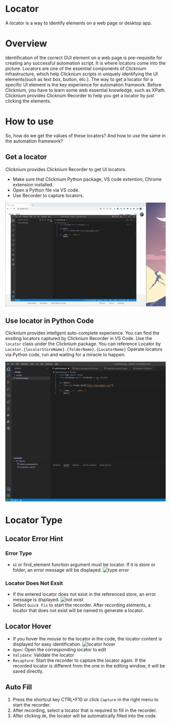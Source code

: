 # Locator
A locator is a way to identify elements on a web page or desktop app.   

# Overview 
Identification of the correct GUI element on a web page is pre-requisite for creating any successful automation script. It is where locators come into the picture. Locators are one of the essential components of Clicknium infrastructure, which help Clicknium scripts in uniquely identifying the UI elements(such as text box, button, etc.). 
The way to get a locator for a specific UI element is the key experience for automation framwork. Before Clicknium, you have to learn some web essential knowledge, such as XPath. Clicknium provides Clicknum Recorder to help you get a locator by just clicking the elements. 

# How to use
So, how do we get the values of these locators? And how to use the same in the automation framework? 

## Get a locator 
Clicknium provides Clicknium Recorder to get UI locators.  
- Make sure that Clicknium Python package, VS code extention, Chrome extension installed. 
- Open a Python file via VS code. 
- Use Recorder to capture locators.  

![show locator](./../img/showlocator.gif)  

## Use locator in Python Code
Clicknium provides intellgent auto-complete experience. You can find the exsiting locators captured by Clicknium Recorder in VS Code. Use the `locator` class under the Clicknium package. You can reference Locator by `Locator.{localorStoreName}.{folderName}.{LocatorName}`  Operate locators via Python code, run and waiting for a miracle to happen. 

![use locator](./../img/uselocator.gif)

# Locator Type








## Locator Error Hint
### Error Type
- ui or find_element function argument must be locator. If it is store or folder, an error message will be displayed.
![type error](../../doc/img/vscode-type-error.png)
### Locator Does Not Exsit
- If the entered locator does not exist in the referenced store, an error message is displayed.
![not exist](../../doc/img/vscode-locator-not-exist.png)
- Select `Quick Fix` to start the recorder. After recording elements, a locator that does not exist will be named to generate a locator.
  
## Locator Hover
- If you hover the mouse to the locator in the code, the locator content is displayed for easy identification.
![locator hover](../../doc/img/vscode-code-hover.png)
- `Open`: Open the corresponding locator to edit
- `Validate`: Validate the locator
- `Recapture`: Start the recorder to capture the locator again. If the recorded locator is different from the one in the editing window, it will be saved directly. 


## Auto Fill
1. Press the shortcut key CTRL+F10 or click  `Capture` in the right menu to start the recorder.
2. After recording, select a locator that is required to fill in the recorder.
3. After clicking `OK`, the locator will be automatically filled into the code.


